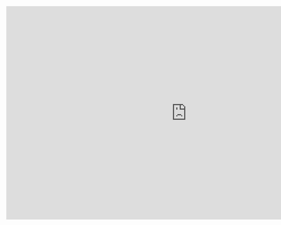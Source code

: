 <iframe src="https://docs.google.com/presentation/d/e/2PACX-1vSdj2F3IAWgCYACcitLt89gThNwqOw1KDZ93VNvMeplSj0B6zT32oVhTr1aQ4oNrMjJsURPDXBlDV4g/embed?start=false&loop=false&delayms=3000" frameborder="0" width="960" height="569" allowfullscreen="true" mozallowfullscreen="true" webkitallowfullscreen="true"></iframe>